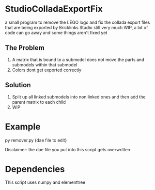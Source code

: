 # StudioColladaExportFix
a small program to remove the LEGO logo and fix the collada export files that are being exported by Bricklinks Studio
still very much WIP, a lot of code can go away and some things aren't fixed yet

## The Problem
1. A matrix that is bound to a submodel does not move the parts and submodels within that submodel
2. Colors dont get exported correctly

## Solution
1. Split up all linked submodels into non linked ones and then add the parent matrix to each child
2. WIP

# Example
py remover.py {dae file to edit}

Disclaimer: the dae file you put into this script gets overwritten

# Dependencies
This script uses numpy and elementtree
